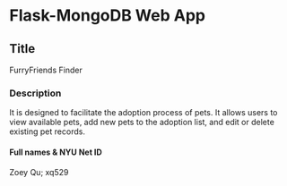 # Flask-MongoDB Web App

## Title
FurryFriends Finder

### Description
It is designed to facilitate the adoption process of pets. It allows users to view available pets, add new pets to the adoption list, and edit or delete existing pet records. 

#### Full names & NYU Net ID
Zoey Qu; xq529
